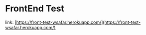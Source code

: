 # FrontEnd Test
link: [https://front-test-wsafar.herokuapp.com/](https://front-test-wsafar.herokuapp.com/)
